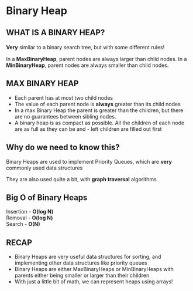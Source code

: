 # Binary Heap

## WHAT IS A BINARY HEAP?

__Very__ similar to a binary search tree, but with some different rules!　　

In a __MaxBinaryHeap__, parent nodes are always larger than child nodes. In a __MinBinaryHeap__, parent nodes are always smaller than child nodes. 

## MAX BINARY HEAP
- Each parent has at most two child nodes
- The value of each parent node is __always__ greater than its child nodes
- In a max Binary Heap the parent is greater than the children, but there are no guarantees between  sibling nodes.
- A binary heap is as compact as possible. All the children of each node are as full as they can be and - left children are filled out first

## Why do we need to know this?
Binary Heaps are used to implement Priority Queues, which are __very__ commonly used data structures  

They are also used quite a bit, with __graph traversal__ algorithms

## Big O of Binary Heaps
Insertion - __O(log N)__  
Removal - __O(log N)__  
Search - __O(N)__

## RECAP
- Binary Heaps are very useful data structures for sorting, and implementing other data structures like priority queues
- Binary Heaps are either MaxBinaryHeaps or MinBinaryHeaps with parents either being smaller or larger than their children
- With just a little bit of math, we can represent heaps using arrays!
